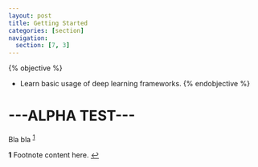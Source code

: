 ```yaml
---
layout: post
title: Getting Started
categories: [section]
navigation:
  section: [7, 3]
---
```

{% objective %}
- Learn basic usage of deep learning frameworks.
{% endobjective %}

# ---ALPHA TEST---
Bla bla <sup id="a1">[1](#f1)</sup>

<b id="f1">1</b> Footnote content here. [↩](#a1)